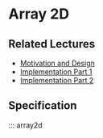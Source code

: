 # Array 2D

## Related Lectures

- [Motivation and Design](https://slides.com/lucascordova/array2d_motivation_design?token=-eAPBWAG)
- [Implementation Part 1](https://slides.com/lucascordova/array-2d?token=bSFKsQA2)
- [Implementation Part 2](https://slides.com/lucascordova/array2d-part-two?token=DrCIpJyK )

## Specification

::: array2d
